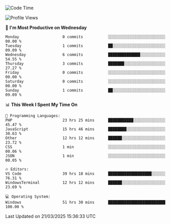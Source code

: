 <!--START_SECTION:waka-->
![Code Time](http://img.shields.io/badge/Code%20Time-4%2C401%20hrs%2025%20mins-blue)

![Profile Views](http://img.shields.io/badge/Profile%20Views-0-blue)

📅 **I'm Most Productive on Wednesday** 

```text
Monday                   0 commits           ░░░░░░░░░░░░░░░░░░░░░░░░░   00.00 % 
Tuesday                  1 commits           ██░░░░░░░░░░░░░░░░░░░░░░░   09.09 % 
Wednesday                6 commits           ██████████████░░░░░░░░░░░   54.55 % 
Thursday                 3 commits           ███████░░░░░░░░░░░░░░░░░░   27.27 % 
Friday                   0 commits           ░░░░░░░░░░░░░░░░░░░░░░░░░   00.00 % 
Saturday                 0 commits           ░░░░░░░░░░░░░░░░░░░░░░░░░   00.00 % 
Sunday                   1 commits           ██░░░░░░░░░░░░░░░░░░░░░░░   09.09 % 
```


📊 **This Week I Spent My Time On** 

```text
💬 Programming Languages: 
PHP                      23 hrs 25 mins      ███████████░░░░░░░░░░░░░░   45.47 % 
JavaScript               15 hrs 46 mins      ████████░░░░░░░░░░░░░░░░░   30.63 % 
Other                    12 hrs 12 mins      ██████░░░░░░░░░░░░░░░░░░░   23.72 % 
CSS                      1 min               ░░░░░░░░░░░░░░░░░░░░░░░░░   00.06 % 
JSON                     1 min               ░░░░░░░░░░░░░░░░░░░░░░░░░   00.05 % 

🔥 Editors: 
VS Code                  39 hrs 18 mins      ███████████████████░░░░░░   76.31 % 
WindowsTerminal          12 hrs 12 mins      ██████░░░░░░░░░░░░░░░░░░░   23.69 % 

💻 Operating System: 
Windows                  51 hrs 30 mins      █████████████████████████   100.00 % 
```


 Last Updated on 21/03/2025 15:36:33 UTC
<!--END_SECTION:waka-->
